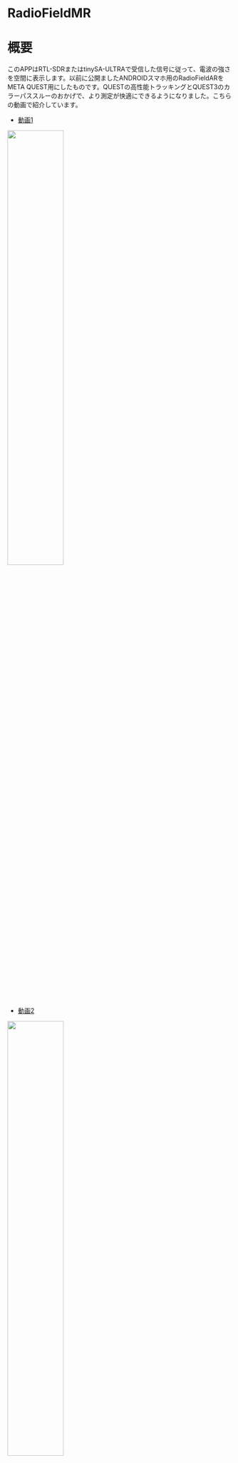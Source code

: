 # RadioFieldMR 

# 概要
このAPPはRTL-SDRまたはtinySA-ULTRAで受信した信号に従って、電波の強さを空間に表示します。以前に公開ましたANDROIDスマホ用のRadioFieldARをMETA QUEST用にしたものです。QUESTの高性能トラッキングとQUEST3のカラーパススルーのおかげで、より測定が快適にできるようになりました。こちらの動画で紹介しています。

- [動画1](https://youtu.be/FVZXz6tz3Ug)
<img src="https://github.com/manahiyo831/RadioFieldMR/assets/83148498/bc41fb92-a089-426d-9376-7b5c74fdd1c7" width="50%">

- [動画2](https://youtu.be/37uX_WTNvuA)
<img src="https://github.com/manahiyo831/RadioFieldMR/assets/83148498/3e90962a-b3c6-468b-904b-41ca9eb701e2" width="50%">

**注意:** 

-これは実験的なプロジェクトであり、今後いろいろ改善していく予定です。

-このAPPは自己責任で使用してください。

-現時点では測定点は最大500個で制限しています

-ガーディアンエリア内で使用してください



## 必要なもの
- **META QUEST2 もしくはQUEST3:** QUEST-PROでも動作するはずですが持っていないので確認できていません。
  初代QUESTは対応していません。
- **RTL-SDR** もしくは **tinySA-ULTRA** 
 
<img width="566" alt="image" src="https://github.com/manahiyo831/RadioFieldMR/assets/83148498/b172b5a8-f903-498c-bb6f-d0d18ea3feb0">

- **OTGケーブル:** 当方はこちらを使用しています。他でも動作すると思いますが、ものにより動作しない場合もあるようなので注意してください。
  [購入リンク](https://www.amazon.co.jp/gp/product/B08LH1K2HF)
- **アンテナ:** 測定したい周波数に合わせたアンテナを用意してRTL-SDRに接続してください。

## ドライバのインストール(RTL-SDRの場合のみ)
1. **RTL-SDRドライバー:**
       apkファイルをダウンロードしてSideQuestを使用してインストールしてください。初めてapkをインストールする人はいくつか設定が必要です。詳細はWebで検索してください。
2. **RTL-SDRの動作確認:**
    - OTGケーブルを通してRTL-SDRとQUESTを接続します。
      
      <img width="308" alt="image" src="https://github.com/manahiyo831/RadioFieldMR/assets/83148498/ef2f0a4f-458c-4d62-ba6e-1ad4c5ead330">

    - RTL-SDRドライバーを実行し、`ENABLE ADVANCED MODE`を選択します。
      
      <img src="https://github.com/manahiyo831/RadioFieldMR/assets/83148498/9c73530f-32d9-4b77-90b5-8ae971041601" width="50%">
      
      <img src="https://github.com/manahiyo831/RadioFieldMR/assets/83148498/82be10e4-4b94-44d1-9fa0-5de636976865" width="30%">
      
    - `START STREAM`を選択し、パーミッションの許可を求められたら`OK`を選択します。
      
      <img src="https://github.com/manahiyo831/RadioFieldMR/assets/83148498/63fb3356-a3c9-4821-978f-cb2a3d1be954" width="30%">
  
      
      <img src="https://github.com/manahiyo831/RadioFieldMR/assets/83148498/1e8d8df5-c7de-4e44-9b8e-123353537e8b" width="30%">
      
    - `[found 1 device opening options]`と表示されていることを確認してください。
      
      <img src="https://github.com/manahiyo831/RadioFieldMR/assets/83148498/74f3f4d3-8bc1-43a6-8437-85d929526215" width="30%">
      
## APPのインストール
  こちらのリリースフォルダからapkをダウンロードしてSideQuestを使用インストールしてください。
   https://github.com/manahiyo831/RadioFieldMR/releases

## 使い方
1. APPを起動します。このソフトウェアはハンドトラッキング専用となっています。
   コントローラは置いて、ハンドトラッキングで操作できることを確認して起動してください。
  
  <img src="https://github.com/manahiyo831/RadioFieldMR/assets/83148498/7124186e-698e-41eb-be64-b627eef5eac6" width="50%">

2. 次のような画面が出るので、使用するデバイスを選択してください

  <img width="358" alt="image" src="https://github.com/manahiyo831/RadioFieldMR/assets/83148498/f9fe4b1e-2242-41f0-ba79-7d3f0f3e2abd">

3. パーミッションの許可メッセージが出たら`OK`を選択します。

    RTL-SDRの場合
  
    <img width="300" alt="image" src="https://github.com/manahiyo831/RadioFieldMR/assets/83148498/af8d3ad2-217c-4e52-a62c-f8a06394d646" width="50%">
  
    tinySA-ULTRAの場合
  
    <img width="300" alt="image" src="https://github.com/manahiyo831/RadioFieldMR/assets/83148498/38339e21-6375-47c5-9bda-943ec5bef25f">

5. Questのメニュー画面に戻るときがありますが、その場合は右手のパームピンチで再開してください。

6. **RTL-SDRの場合:** 左手を開くとスペクトルが表示されます。右手の人差し指のところに黄色の星があります。この位置に電波強度を表す球が描画されます。
   左手で星をつまむと星の位置を移動できます。アンテナの位置に合わせて位置を調整してください。
   
   <img src="https://github.com/manahiyo831/RadioFieldMR/assets/83148498/d0b33801-6da8-4561-b4bf-fc4e4c974e4d" width="30%">
   
   設定ボタンから周波数など各設定を行えます。
   
   <img src="https://github.com/manahiyo831/RadioFieldMR/assets/83148498/f6f60832-6f2f-468f-942e-de44c303419a" width="30%">

7. **tinySA-ULTRAの場合:** 左手を開くと設定ボタンと現在の受信レベルが表示されます。右手の人差し指のところに黄色の星があります。この位置に電波強度を表す球が描画されます。
   左手で星をつまむと星の位置を移動できます。アンテナの位置に合わせて位置を調整してください。
   **マーカーの値を取得しているだけですので、周波数やレベルなどの各設定はtinSA側で行ってください**

   <img width="462" alt="image" src="https://github.com/manahiyo831/RadioFieldMR/assets/83148498/13a948dd-1d25-4244-98fb-6febf9d23d63">

   設定ボタンから各設定を行えます。

   <img width="344" alt="image" src="https://github.com/manahiyo831/RadioFieldMR/assets/83148498/2a65793c-9dd6-41f4-a4a7-50138c5cb173">


8. 右手の`REC`ボタンを押すと空間上に記録を開始し、星が赤くなります。再度押すと記録を停止します。
    
   <img src="https://github.com/manahiyo831/RadioFieldMR/assets/83148498/5e6e5626-41b9-491d-bef6-4ce7d356b9ed" width="40%">

9. 右手を移動させて星を移動すると設定されたgridの間隔で球が描画されます。    

   <img src="https://github.com/manahiyo831/RadioFieldMR/assets/83148498/adf450cd-6b54-49d4-8212-241d0d6a7ff1" width="40%">
   
10. `Switch Shape`ボタンで表示を球と霧で切り替えができます。

    <img src="https://github.com/manahiyo831/RadioFieldMR/assets/83148498/5d0dfd68-ec02-4ea6-8b48-b8e607855cea" width="40%">
